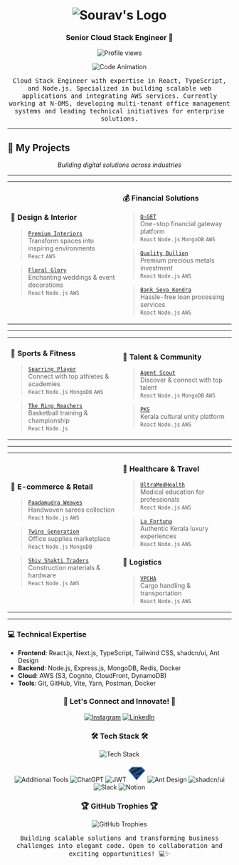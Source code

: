 <h1 align="center">
  <img src="https://media.discordapp.net/attachments/979241917852303370/1112399216027906139/Vanilla-1s-285px_1.gif?width=356&height=177" alt="Sourav's Logo">
</h1>

<h3 align="center">Senior Cloud Stack Engineer 🚀</h3>

<p align="center">
  <img src="https://komarev.com/ghpvc/?username=itss0urav&label=Profile%20views&color=0e75b6&style=flat" alt="Profile views">
</p>

<p align="center">
  <img src="https://i.pinimg.com/originals/e4/26/70/e426702edf874b181aced1e2fa5c6cde.gif" alt="Code Animation" width="500" height="280">
</p>

<p align="center">
  <samp>
    Cloud Stack Engineer with expertise in React, TypeScript, and Node.js. Specialized in building scalable web applications and integrating AWS services. Currently working at N-OMS, developing multi-tenant office management systems and leading technical initiatives for enterprise solutions.
  </samp>
</p>

---

## 🚀 **My Projects**

<div align="center">

*Building digital solutions across industries* 

</div>

---

<table>
<tr>
<td width="50%">

### 🎨 **Design & Interior**
> [`Premium Interiors`](https://premiuminteriordesigns.in)  
> Transform spaces into inspiring environments  
> `React` `AWS`

> [`Floral Glory`](https://www.floral-glory.in/)  
> Enchanting weddings & event decorations  
> `React` `Node.js` `AWS`

</td>
<td width="50%">

### 💰 **Financial Solutions**
> [`Q-GET`](https://www.q-get.in/)  
> One-stop financial gateway platform  
> `React` `Node.js` `MongoDB` `AWS`

> [`Quality Bullion`](https://www.qualitybullionllp.com/)  
> Premium precious metals investment  
> `React` `Node.js` `AWS`

> [`Bank Seva Kendra`](https://www.banksevakendra.com/)  
> Hassle-free loan processing services  
> `React` `Node.js` `AWS`

</td>
</tr>
</table>

---

<table>
<tr>
<td width="50%">

### 🏃 **Sports & Fitness**
> [`Sparring Player`](https://www.sparringplayer.com)  
> Connect with top athletes & academies  
> `React` `Node.js` `MongoDB` `AWS`

> [`The Ring Reachers`](https://www.theringreachers.com/)  
> Basketball training & championship  
> `React` `Node.js`

</td>
<td width="50%">

### 👥 **Talent & Community**
> [`Agent Scout`](https://www.agentscout.in/)  
> Discover & connect with top talent  
> `React` `Node.js` `MongoDB` `AWS`

> [`PKS`](https://www.poonakeralasamajam.co.in/)  
> Kerala cultural unity platform  
> `React` `Node.js` `AWS`

</td>
</tr>
</table>

---

<table>
<tr>
<td width="50%">

### 🛒 **E-commerce & Retail**
> [`Paadamudra Weaves`](https://www.paadamudraweaves.com/)  
> Handwoven sarees collection  
> `React` `Node.js` `AWS`

> [`Twins Generation`](https://www.twinsgeneration.com/)  
> Office supplies marketplace  
> `React` `Node.js` `MongoDB`

> [`Shiv Shakti Traders`](https://d1cohf11yg4jza.cloudfront.net/)  
> Construction materials & hardware  
> `React` `Node.js` `AWS`

</td>
<td width="50%">

### 🏥 **Healthcare & Travel**
> [`UltraMedHealth`](https://www.ultramedhealthcare.com/)  
> Medical education for professionals  
> `React` `Node.js` `AWS`

> [`La Fortuna`](https://d1b88eem2r2ks4.cloudfront.net/)  
> Authentic Kerala luxury experiences  
> `React` `Node.js` `AWS`

### 🚢 **Logistics**
> [`VPCHA`](https://www.vpcha.info/)  
> Cargo handling & transportation  
> `React` `Node.js` `AWS`

</td>
</tr>
</table>

---

### 💻 Technical Expertise

- **Frontend**: React.js, Next.js, TypeScript, Tailwind CSS, shadcn/ui, Ant Design
- **Backend**: Node.js, Express.js, MongoDB, Redis, Docker
- **Cloud**: AWS (S3, Cognito, CloudFront, DynamoDB)
- **Tools**: Git, GitHub, Vite, Yarn, Postman, Docker

<h3 align="center">🚀 Let's Connect and Innovate! 🚀</h3>

<p align="center">
  <a href="https://www.instagram.com/itssourav.dev/"><img src="https://img.shields.io/badge/-Instagram-E4405F?style=for-the-badge&logo=Instagram&logoColor=white" alt="Instagram"></a>
  <a href="https://www.linkedin.com/in/itssourav/" target="_blank" rel="noopener noreferrer"><img src="https://img.shields.io/badge/-LinkedIn-2867B2?style=for-the-badge&logo=linkedin&logoColor=white" alt="LinkedIn"></a>
</p>

<h3 align="center">🛠️ Tech Stack 🛠️</h3>

<p align="center">
  <img src="https://skillicons.dev/icons?i=html,css,js,ts,react,nextjs,nodejs,express,mongodb,tailwind,bootstrap,git,ps" alt="Tech Stack">
</p>

<p align="center">
  <img src="https://skillicons.dev/icons?i=vite,yarn,postman" alt="Additional Tools">
  <img src="https://upload.wikimedia.org/wikipedia/commons/thumb/0/04/ChatGPT_logo.svg/1024px-ChatGPT_logo.svg.png" alt="ChatGPT" width="40" height="40">
  <img src="https://jwt.io/img/pic_logo.svg" alt="JWT" width="40" height="40">
  <img src="https://raw.githubusercontent.com/colinhacks/zod/master/logo.svg" alt="Zod" width="40" height="40">
  <img src="https://gw.alipayobjects.com/zos/rmsportal/KDpgvguMpGfqaHPjicRK.svg" alt="Ant Design" width="40" height="40">
  <img src="https://avatars.githubusercontent.com/u/139895814?s=200&v=4" alt="shadcn/ui" width="40" height="40">
  <img src="https://upload.wikimedia.org/wikipedia/commons/thumb/d/d5/Slack_icon_2019.svg/2048px-Slack_icon_2019.svg.png" alt="Slack" width="40" height="40">
  <img src="https://upload.wikimedia.org/wikipedia/commons/4/45/Notion_app_logo.png" alt="Notion" width="40" height="40">
</p>

<h3 align="center">🏆 GitHub Trophies 🏆</h3>

<p align="center">
  <img src="https://github-profile-trophy.vercel.app/?username=itss0urav&theme=darkhub&no-frame=true&margin-w=15" alt="GitHub Trophies">
</p>

<p align="center">
  <samp>Building scalable solutions and transforming business challenges into elegant code. Open to collaboration and exciting opportunities! 💻✨</samp>
</p>
